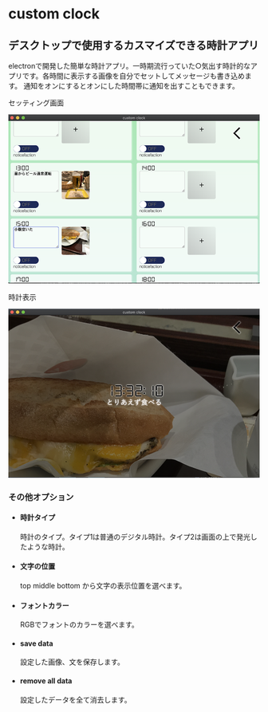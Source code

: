 <h1>custom clock</h1>

<h2>デスクトップで使用するカスマイズできる時計アプリ</h2>

<p>electronで開発した簡単な時計アプリ。一時期流行っていた○気出す時計的なアプリです。各時間に表示する画像を自分でセットしてメッセージも書き込めます。
通知をオンにするとオンにした時間帯に通知を出すこともできます。</p>

<p>セッティング画面</p>
<img src="./readmeImg/setting.png">

<p>時計表示</p>
<img src="./readmeImg/clock.png">

<h3>その他オプション</h3>
<ul>
  <li>
    <h4>時計タイプ</h4>
    <p>時計のタイプ。タイプ1は普通のデジタル時計。タイプ2は画面の上で発光したような時計。</p>
  </li>
  <li>
    <h4>文字の位置</h4>
    <p>top middle bottom から文字の表示位置を選べます。</p>
  </li>
  <li>
    <h4>フォントカラー</h4>
    <p>RGBでフォントのカラーを選べます。</p>
  </li>
  <li>
    <h4>save data</h4>
    <p>設定した画像、文を保存します。</p>
  </li>
  <li>
    <h4>remove all data</h4>
    <p>設定したデータを全て消去します。</p>
  </li>
</ul>
